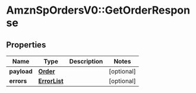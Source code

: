 # AmznSpOrdersV0::GetOrderResponse

## Properties
Name | Type | Description | Notes
------------ | ------------- | ------------- | -------------
**payload** | [**Order**](Order.md) |  | [optional] 
**errors** | [**ErrorList**](ErrorList.md) |  | [optional] 

